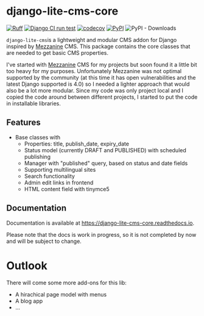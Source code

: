 # django-lite-cms-core

[![Ruff](https://img.shields.io/endpoint?url=https://raw.githubusercontent.com/astral-sh/ruff/main/assets/badge/v2.json)](https://github.com/astral-sh/ruff)
[![Django CI run test](https://github.com/christianwgd/django-lite-cms-core/actions/workflows/django-test.yml/badge.svg)](https://github.com/christianwgd/django-lite-cms-core/actions/workflows/django-test.yml)
[![codecov](https://codecov.io/gh/christianwgd/django-lite-cms-core/graph/badge.svg?token=azVWLmIFmg)](https://codecov.io/gh/christianwgd/django-lite-cms-core)
[![PyPI](https://img.shields.io/pypi/v/django-lite-cms-core)](https://pypi.org/project/django-lite-cms-core/)
![PyPI - Downloads](https://img.shields.io/pypi/dm/django-lite-cms-core)

``django-lite-cms``is a lightweight and modular CMS addon for Django inspired
by [Mezzanine](https://github.com/stephenmcd/mezzanine) CMS. This package contains the core classes that are needed 
to get basic CMS properties.

I've started with [Mezzanine](https://github.com/stephenmcd/mezzanine) CMS for my projects but soon found it a little 
bit too heavy for my purposes. Unfortunately Mezzanine was not optimal supported 
by the community (at this time it has open vulnerabilities and the latest Django 
supported is 4.0) so I needed a lighter approach that would also be a lot more modular. 
Since my code was only project local and I copied the code around between 
different projects, I started to put the code in installable libraries.

## Features

- Base classes with
  - Properties: title, publish_date, expiry_date
  - Status model (currently DRAFT and PUBLISHED) with scheduled publishing
  - Manager with "published" query, based on status and date fields
  - Supporting multilingual sites
  - Search functionality
  - Admin edit links in frontend
  - HTML content field with tinymce5


## Documentation

Documentation is available at https://django-lite-cms-core.readthedocs.io.

Please note that the docs is work in progress, so it is not completed by now and 
will be subject to change.

# Outlook

There will come some more add-ons for this lib:

- A hirachical page model with menus
- A blog app
- ...
